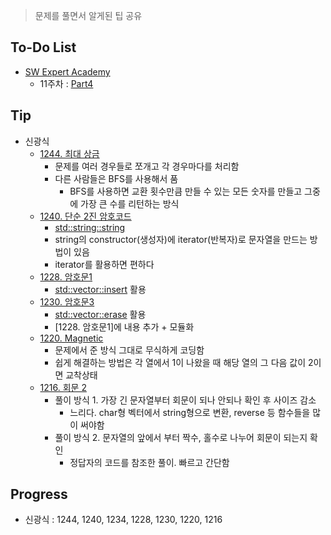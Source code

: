 > 문제를 풀면서 알게된 팁 공유

## To-Do List
- [SW Expert Academy](https://www.swexpertacademy.com/main/main.do)
    - 11주차 : [Part4](https://www.swexpertacademy.com/main/talk/solvingClub/problemBoxDetail.do?solveclubId=AV6kld8aisgDFASb&probBoxId=AV-4MojKLNADFATz&leftPage=1)
    
## Tip
- 신광식
    - [1244. 최대 상금](https://github.com/mel1015/algorithm-study/blob/1244/algorithm-study/week_11/1244_mel1015.cpp)
        - 문제를 여러 경우들로 쪼개고 각 경우마다를 처리함
        - 다른 사람들은 BFS를 사용해서 품
            - BFS를 사용하면 교환 횟수만큼 만들 수 있는 모든 숫자를 만들고 그중에 가장 큰 수를 리턴하는 방식
    - [1240. 단순 2진 암호코드](https://github.com/mel1015/algorithm-study/blob/1240/algorithm-study/week_11/1240_mel1015.cpp)
        - [std::string::string](http://www.cplusplus.com/reference/string/string/string/)
        - string의 constructor(생성자)에 iterator(반복자)로 문자열을 만드는 방법이 있음
        - iterator를 활용하면 편하다
    - [1228. 암호문1](https://github.com/mel1015/algorithm-study/blob/1228/algorithm-study/week_11/1228_mel1015.cpp)
        - [std::vector::insert](http://www.cplusplus.com/reference/vector/vector/insert/) 활용
    - [1230. 암호문3](https://github.com/mel1015/algorithm-study/blob/1230/algorithm-study/week_11/1230_mel1015.cpp)
        - [std::vector::erase](http://www.cplusplus.com/reference/vector/vector/erase/) 활용
        - [1228. 암호문1]에 내용 추가 + 모듈화
    - [1220. Magnetic](https://github.com/mel1015/algorithm-study/blob/1220/algorithm-study/week_11/1220_mel1015.cpp)
        - 문제에서 준 방식 그대로 무식하게 코딩함
        - 쉽게 해결하는 방법은 각 열에서 1이 나왔을 때 해당 열의 그 다음 값이 2이면 교착상태
    - [1216. 회문 2](https://github.com/mel1015/algorithm-study/blob/1216/algorithm-study/week_11/1216_mel1015.cpp)
        - 풀이 방식 1. 가장 긴 문자열부터 회문이 되나 안되나 확인 후 사이즈 감소
            - 느리다. char형 벡터에서 string형으로 변환, reverse 등 함수들을 많이 써야함
        - 풀이 방식 2. 문자열의 앞에서 부터 짝수, 홀수로 나누어 회문이 되는지 확인
            - 정답자의 코드를 참조한 풀이. 빠르고 간단함
        
## Progress
- 신광식 : 1244, 1240, 1234, 1228, 1230, 1220, 1216